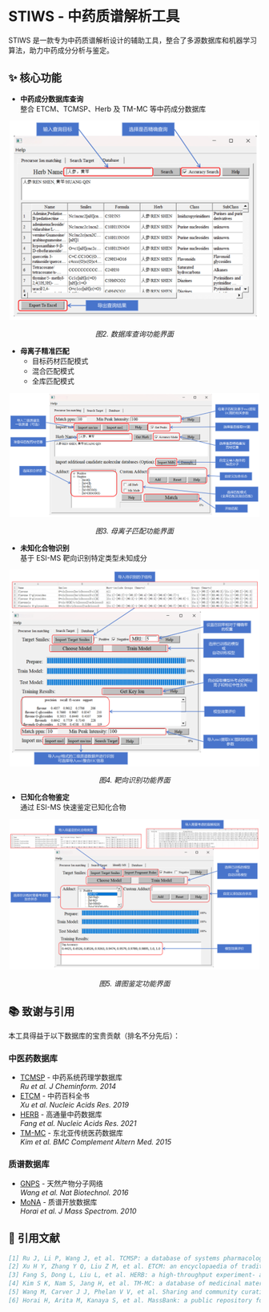 # STIWS - 中药质谱解析工具
STIWS 是一款专为中药质谱解析设计的辅助工具，整合了多源数据库和机器学习算法，助力中药成分分析与鉴定。

## ✨ 核心功能

- **中药成分数据库查询**  
  整合 ETCM、TCMSP、Herb 及 TM-MC 等中药成分数据库

<div align="center">
  <img src="https://github.com/67520/STIWS/blob/main/Image/%E6%95%B0%E6%8D%AE%E5%BA%93%E6%9F%A5%E8%AF%A2.png" width="500">
  <p><em>图2. 数据库查询功能界面</em></p>
</div>

- **母离子精准匹配**  
  - 目标药材匹配模式  
  - 混合匹配模式  
  - 全库匹配模式

<div align="center">
  <img src="https://github.com/67520/STIWS/blob/main/Image/%E6%AF%8D%E7%A6%BB%E5%AD%90%E5%8C%B9%E9%85%8D.png" width="500">
  <p><em>图3. 母离子匹配功能界面</em></p>
</div>
   
- **未知化合物识别**  
  基于 ESI-MS 靶向识别特定类型未知成分

<div align="center">
  <img src="https://github.com/67520/STIWS/blob/main/Image/%E8%BD%AF%E4%BB%B6%E7%95%8C%E9%9D%A2-%E9%9D%B6%E5%90%91%E8%AF%86%E5%88%AB.png" width="500">
  <p><em>图4. 靶向识别功能界面</em></p>
</div>
  
- **已知化合物鉴定**  
  通过 ESI-MS 快速鉴定已知化合物

<div align="center">
  <img src="https://github.com/67520/STIWS/blob/main/Image/%E8%BD%AF%E4%BB%B6%E7%95%8C%E9%9D%A2-%E9%89%B4%E5%AE%9A.png" width="500">
  <p><em>图5. 谱图鉴定功能界面</em></p>
</div>

## 📚 致谢与引用

本工具得益于以下数据库的宝贵贡献（排名不分先后）：

### 中医药数据库
- [TCMSP](https://tcmspw.com/) - 中药系统药理学数据库  
  *Ru et al. J Cheminform. 2014*
- [ETCM](http://www.nrc.ac.cn:9090/ETCM/) - 中药百科全书  
  *Xu et al. Nucleic Acids Res. 2019*
- [HERB](https://herb.ac.cn/) - 高通量中药数据库  
  *Fang et al. Nucleic Acids Res. 2021*
- [TM-MC](http://informatics.kiom.re.kr/compound/) - 东北亚传统医药数据库  
  *Kim et al. BMC Complement Altern Med. 2015*

### 质谱数据库
- [GNPS](https://gnps.ucsd.edu/) - 天然产物分子网络  
  *Wang et al. Nat Biotechnol. 2016*
- [MoNA](https://mona.fiehnlab.ucdavis.edu/) - 质谱开放数据库  
  *Horai et al. J Mass Spectrom. 2010*

## 📜 引用文献

```bibtex
[1] Ru J, Li P, Wang J, et al. TCMSP: a database of systems pharmacology for drug discovery from herbal medicines[J]. J. Cheminf., 2014, 6(1): 13.
[2] Xu H Y, Zhang Y Q, Liu Z M, et al. ETCM: an encyclopaedia of traditional Chinese medicine[J]. Nucleic Acids Res., 2019, 47(D1): D976-D982.
[3] Fang S, Dong L, Liu L, et al. HERB: a high-throughput experiment- and reference-guided database of traditional Chinese medicine[J]. Nucleic Acids Res., 2021, 49(D1): D1197-D1206.
[4] Kim S K, Nam S, Jang H, et al. TM-MC: a database of medicinal materials and chemical compounds in Northeast Asian traditional medicine[J]. BMC Complement. Altern. Med., 2015, 15(1): 218.
[5] Wang M, Carver J J, Phelan V V, et al. Sharing and community curation of mass spectrometry data with Global Natural Products Social Molecular Networking[J]. Nat. Biotechnol., 2016, 34(8): 828-837.
[6] Horai H, Arita M, Kanaya S, et al. MassBank: a public repository for sharing mass spectral data for life sciences[J]. J. Mass Spectrom., 2010, 45(7): 703-714.
